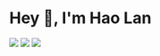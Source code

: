 <!--
**Hao-Lan/Hao-Lan** is a ✨ _special_ ✨ repository because its `README.md` (this file) appears on your GitHub profile.

Here are some ideas to get you started:

- 🔭 I’m currently working on ...
- 🌱 I’m currently learning ...
- 👯 I’m looking to collaborate on ...
- 🤔 I’m looking for help with ...
- 💬 Ask me about ...
- 📫 How to reach me: ...
- 😄 Pronouns: ...
- ⚡ Fun fact: ...
-->
<style>
    .container>div{
        display: inline-block;
    }
    title>h1{
        text-align: center;
    }
    .left>div{
        float: left;
    }
    .right>div{
        float:right;
    }
</style>

<h1 class="title">Hey 👋, I'm Hao Lan</h1>

<div class="container">
    <div class="left">
        <img src="https://github-readme-stackoverflow.vercel.app/?userID=8948738" />
    </div>
    <div class="right">
        <img  src="https://github-readme-stats.vercel.app/api?username=Hao-Lan&show_icons=true&icon_color=CE1D2D&text_color=718096&bg_color=ffffff&hide_title=true" />
        <img  src="https://leetcode.card.workers.dev/?username=Hao-Lan&theme=wtf"/>
    </div>
</div>


